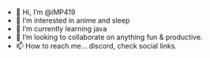 - 👋 Hi, I’m @iMP419
- 👀 I’m interested in anime and sleep 
- 🌱 I’m currently learning java
- 💞️ I’m looking to collaborate on anything fun & productive.
- 📫 How to reach me... discord, check social links.

<!---
iMP419/iMP419 is a ✨ special ✨ repository because its `README.md` (this file) appears on your GitHub profile.
You can click the Preview link to take a look at your changes.
--->
